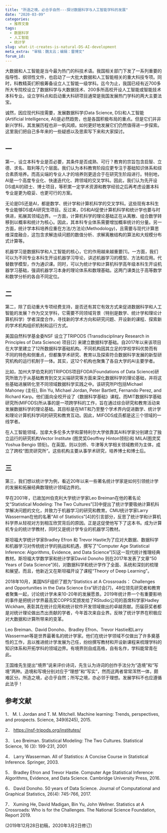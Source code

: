 ```yaml
---
title: "所造之境，必合乎自然---探讨数据科学与人工智能学科的发展"
date: "2020-03-09"
categories:
  - 推荐文章
tags:
  - 数据科学
  - 人工智能
  - 统计学
slug: what-it-creates-is-natural-DS-AI-development
meta_extra: "审稿：魏太云；编辑：雷博文"
forum_id: 
---
```


大数据和人工智能是当今最为热门的科技术语。我国相关部门下发了一系列重要的指导性、纲领性文件，也启动了一大批大数据和人工智能相关的重大科技专项。同时，科教精英们积极筹备设立人工智能一级学科。迄今为止，我国已经有近700多所大专院校设立了数据科学与大数据技术、200多所高校开设人工智能或智能技术本科专业。设立学科点和启动重大科研项目通常是我国发展热门学科的两大主要法宝。

诚然，因应现代科技需要，发展数据科学(Data Science, DS)和人工智能(Artificial Intelligence, AI)是必然趋势，也是各国积极布局的重点。但是它们并非新兴学科，其发展历程也非一帆风顺。如何更好地发展它们仍然值得进一步探索。这里我们把自己多年来的一些疑惑以及思索写下来和大家探讨。

## 一

第一，设立本科专业是否必要，其条件是否成熟、可行？教育的宗旨包含启智、立德、求名、取利等几个层面。我们认为本科教育阶段应更专注于基础知识体系和综合素质培养。而高尖端的专业人才的培养则更适合于在研究生阶段进行。特别地，AI是一个高度专业化、快速迭代化、跨领域的交叉学科。因此，我们认为先开设DS或AI的硕士、博士项目，等积累一定学术资源和教学经验之后再考虑设置本科专业是更为稳妥、也更可行的方案。

无论是DS还是AI，都是数学、统计学和计算机科学的交叉学科。这些现有本科生专业能够DS或AI研究生项目。反过来，DS和AI促使计算机科学和统计学也要与时俱进，拓展其领域边界。一方面，计算机科学的理论基础正在从离散、组合数学转移到以概率和统计为核心。因此，其本科专业体系需要增加概率统计的分量。另一方面，统计学本科培养应重在方法/方法论(Methodology)，且需要与现代计算思维深度融合，这包含求解连续问题的数值分析、求解离散结构的算法和大规模分布式计算等。

机器学习是数据科学和人工智能的核心，它的作用越来越重要[1]。一方面，我们可以为不同专业本科生开设机器学习导论，讲述机器学习的模型、方法和应用。代替数学模型，作为通识课。同时，可以为统计学和计算机科学高年级本科生开设机器学习基础，强调机器学习本身的理论体系和数理基础。这两门课类比于高等数学和数学分析的各自不同定位。

## 二

第二，除了启动重大专项经费支持，是否还有其它有效方式来促进数据科学和人工智能的发展？作为交叉学科，它需要不同领域背景（特别是数学、统计学和理论计算机科学）学者深度合作，寻找新的学术方向和研究问题、开设新的课程、探索新的学术机构组织机制和运行方式。

美国自然科学基金委NSF 设立了TRIPODS (Transdisciplinary Research in Principles of Data Science) 项目[2] 来建立数据科学基础。自2017年以来该项目在大学里建立了12所数据科学基础机构。不同机构因其立足的学校学科优势而有不同的特色和侧重点，但都集学术研究、教育以及探索符合数据科学发展的新型研究机构的运行机制于一体。其实，这12个机构也聚集了各自大学的AI主要学者。

比如，加州大学伯克利的TRIPODS项目FODA(Foundations of Data Science)研究所致力于从基础教育到交叉尖端研究等方面来深化数据科学的理论基础，并将这些基础进展转化至不同领域数据科学实践之中。该研究所PI包括Michael Mahoney (主任), Bin Yu, Michael Jordan, Peter Bartlett, Fernando Perez, and Richard Karp。他们面向全校开设了《数据科学基础》课程。而MIT数据科学基础研究所(MIFODS)所从事的是一项跨学科的工作，旨在通过综合研究和教育活动来发展数据科学的理论基础。其目标是在MIT和乃至整个学术界内促进数学、统计学和理论计算机科学间的研究和教育互动。因此，MIFODS成员都是这三个领域的一线学者。

在人工智能领域，加拿大多伦多大学和蒙特利尔大学依靠其AI科学家分别建立了独立运行的研究机构Vector Institute (图灵奖Geoffrey Hinton领衔)和 MILA(图灵奖Yoshua Bengio 领衔)。在英国，则以剑桥、牛津等大学相关领域教师为主体，成立了跨校“图灵研究所”。这些机构主要从事学术研究，培养博士和博士后。

## 三

第三，我们想以统计学为例，看近20年以来一些著名统计学家是如何引领统计学的发展和拓展经典数理统计领域边界的。

早在2001年，已故加州伯克利大学统计学家Leo Breiman在他的著名论文“Statistical Modeling: The Two Cultures”[3]中提出了统计学要吸纳计算机科学解决问题的文化，并致力于机器学习的研究和教育。CMU统计学家Larry Wasserman在他的名著“All of Statistics”[4]的引言部分，反思了统计学和计算机科学界从轻视对方到相互欣赏背后的原因。正是这促使他写下了这本书。成为计算机专业的统计学教材，同时又是统计学专业的机器学习教材。

斯坦福大学统计学家Bradley Efron 和 Trevor Hastie为了应对大数据、数据科学和机器学习对传统统计学的挑战和机遇，撰写了“Computer Age Statistical Inference: Algorithms, Evidence, and Data Science”[5]这一现代统计推理经典教材。斯坦福大学数学家和统计学家David Donoho 则在2017年发表了文章“50 Years of Data Science”[6]，对数据科学和统计学作了全面、系统和深刻的梳理和展望。而且，他新近又在斯坦福开设了课程“Theory of Deep Learning”。

2018年10月，美国NSF组织了题为“Statistics at A Crossroads： Challenges and Opportunities in the Data Science Era”研讨会[7]，48位领先研究者和教育者聚集一起，讨论统计学未来10-20年的发展愿景。2019年统计界一个有重要影响的事件是把统计学界最高奖COPPS奖颁发给了RStudio公司的首席科学家Hadley Wickham, 表彰其在统计应用和统计软件开发领域做出的卓越贡献。历届获奖者都是对统计理论做出杰出贡献的学者，今年首次来自业界。反映了统计学界在积极应对大数据和计算所带来的变革。

Leo Breiman、David Donoho、Bradley Efron、Trevor Hastie和Larry Wasserman等是世界最著名的统计学家。他们在统计学领域不仅做出了许多奠基性的工作，且以推进统计学发展为己任，纷纷撰写教材和开设新课程来梳理学科的知识体系和开拓学科的领域边界。有境界则自成高格，自有名作，学科能常青在此。

王国维先生提出“境界”说来评价诗词，先生认为诗词的创作手法分为“造境”和“写境”两种。造境和写境分别对应于“理想”和“写实”，然而这两者常常浑然一体，颇难区分。所造之境，必合乎自然；所写之境，亦必邻于理想。发展学科不也应遵循此法乎！

## 参考文献

1．	M. I. Jordan and T. M. Mitchell. Machine learning: Trends, perspectives, and prospects. Science, 349(6245), 2015.

2．	https://nsf-tripods.org/institutes/

3．	Leo Breiman. Statistical Modeling: The Two Cultures. Statistical Science, 16 (3): 199-231, 2001

4．	Larry Wasserman. All of Statistics: A Concise Course in Statistical Inference. Springer, 2003.

5．	Bradley Efron and Trevor Hastie. Computer Age Statistical Inference: Algorithms, Evidence, and Data Science. Cambridge University Press, 2016.

6．	David Donoho. 50 years of Data Science. Journal of Computational and Graphical Statistics, 26(4): 745-766, 2017.  

7．	Xuming He, David Madigan, Bin Yu, John Wellner. Statistics at A Crossroads: Who is for the Challenges. The National Science Foundation, Report 2019. 

(2019年12月28日初稿，2020年3月2日修订)
